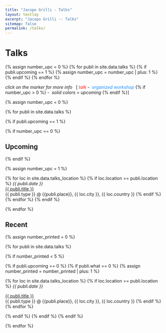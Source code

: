 ```yaml
---
title: "Jacopo Grilli - Talks"
layout: textlay
excerpt: "Jacopo Grilli -- Talks"
sitemap: false
permalink: /talks/
---
```


# Talks

<head>
<style>
    .redText
    {
        color:#ff1616;
    }
    .greenText
    {
        color:#1E90FF;
    }
</style>
</head>

<!--count the number of upcoming talks-->
{% assign number_upc = 0 %}
{% for publi in site.data.talks %}
{% if publi.upcoming == 1 %}
  {% assign number_upc = number_upc | plus: 1 %}
{% endif %}
{% endfor %}


<em>click on the marker for more info </em>&nbsp;
[ <span class="redText"><em>talk</em></span>&nbsp;-&nbsp;
<span class="greenText"><em>organized workshop</em></span>
{% if number_upc > 0 %}&nbsp;-&nbsp; <em>solid colors = upcoming </em>{% endif %}]

<div class="map" markdown="0">
<div id="talkMaps" class="templatemo-map"></div>
</div>

{% assign number_upc = 0 %}

{% for publi in site.data.talks %}

{% if publi.upcoming == 1 %}

  {% if number_upc == 0 %}<h2 id="upcoming">Upcoming</h2>{% endif %}

  {% assign number_upc = 1 %}

  {% for loc in site.data.talks_location %}
  {% if loc.location == publi.location %}
  <em><i class="fa fa-calendar" aria-hidden="true"></i> {{ publi.date }}</em><br>
  <a style="display:inline;"  target="_blank" href="{{ publi.url }}" >{{ publi.title }}</a><br>
  {{ publi.type }} @ {{publi.place}}, {{ loc.city }}, {{ loc.country }}
  {% endif %}
  {% endfor %}
{% endif %}

{% endfor %}


## Recent

{% assign number_printed = 0 %}

{% for publi in site.data.talks %}

{% if number_printed < 5 %}

{% if publi.upcoming == 0 %}
{% if publi.what == 0 %}
  {% assign number_printed = number_printed | plus: 1 %}

  {% for loc in site.data.talks_location %}
  {% if loc.location == publi.location %}
  <em><i class="fa fa-calendar" aria-hidden="true"></i> {{ publi.date }}</em><br>
<!--  {% if publi.url %}<a style="display:inline;"  target="_blank" href="{{ publi.url }}" >{{ publi.title }}</a>{% else %}{{ publi.title }}{% endif %}<br>-->
  <a style="display:inline;"  target="_blank" href="{{ publi.url }}" >{{ publi.title }}</a><br>
  {{ publi.type }} @ {{publi.place}}, {{ loc.city }}, {{ loc.country }}
  {% endif %}
  {% endfor %}

{% endif %}
{% endif %}
{% endif %}

{% endfor %}



